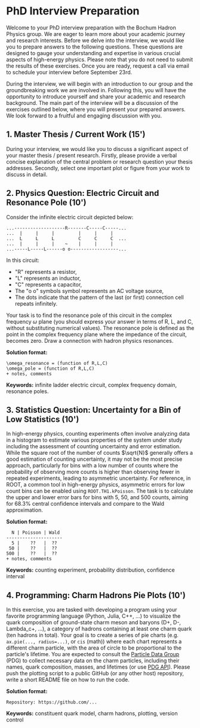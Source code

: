 # PhD Interview Preparation

Welcome to your PhD interview preparation with the Bochum Hadron Physics group. We are eager to learn more about your academic journey and research interests. Before we delve into the interview, we would like you to prepare answers to the following questions. These questions are designed to gauge your understanding and expertise in various crucial aspects of high-energy physics. Please note that you do not need to submit the results of these exercises. Once you are ready, request a call via email to schedule your interview before September 23rd.

During the interview, we will begin with an introduction to our group and the groundbreaking work we are involved in. Following this, you will have the opportunity to introduce yourself and share your academic and research background. The main part of the interview will be a discussion of the exercises outlined below, where you will present your prepared answers. We look forward to a fruitful and engaging discussion with you.

## 1. Master Thesis / Current Work (15')

During your interview, we would like you to discuss a significant aspect of your master thesis / present research. Firstly, please provide a verbal concise explanation of the central problem or research question your thesis addresses. Secondly, select one important plot or figure from your work to discuss in detail.

## 2. Physics Question: Electric Circuit and Resonance Pole (10')

Consider the infinite electric circuit depicted below:

```
...-------------------R-------C-----C-----...
...  |     |     |         |     |     |     
...  L     L     L         C     C     C  ...
...  |     |     |    ~    |     |     |   
...-----L-----L------o o------------------...
```

In this circuit:
- "R" represents a resistor,
- "L" represents an inductor,
- "C" represents a capacitor,
- The "o o" symbols symbol represents an AC voltage source,
- The dots indicate that the pattern of the last (or first) connection cell repeats infinitely.

Your task is to find the resonance pole of this circuit in the complex frequency $\omega$ plane (you should express your answer in terms of R, L, and C, without substituting numerical values). The resonance pole is defined as the point in the complex frequency plane where the impedance of the circuit, becomes zero. Draw a connection with hadron physics resonances.

**Solution format:**
```
\omega_resonance = (function of R,L,C)
\omega_pole = (function of R,L,C)
+ notes, comments
```

**Keywords:** infinite ladder electric circuit, complex frequency domain, resonance poles.

## 3. Statistics Question: Uncertainty for a Bin of Low Statistics (10')

In high-energy physics, counting experiments often involve analyzing data in a histogram to estimate various properties of the system under study including the assessment of counting uncertainty and error estimation. While the square root of the number of counts $\sqrt{N}$ generally offers a good estimation of counting uncertainty, it may not be the most precise approach, particularly for bins with a low number of counts where the probability of observing more counts is higher than observing fewer in repeated experiments, leading to asymmetric uncertainty. For reference, in ROOT, a common tool in high-energy physics, asymmetric errors for low count bins can be enabled using `ROOT.TH1.kPoisson`. The task is to calculate the upper and lower error bars for bins with 5, 50, and 500 counts, aiming for 68.3% central confidence intervals and compare to the Wald approximation.

**Solution format:**
```
  N | Poisson | Wald
---------------------
  5 |    ??   |  ??  
 50 |    ??   |  ??  
500 |    ??   |  ??  
+ notes, comments
```

**Keywords:** counting experiment, probability distribution, confidence interval

## 4. Programming: Charm Hadrons Pie Plots (10')

In this exercise, you are tasked with developing a program using your favorite programming language (Python, Julia, C++, ...) to visualize the quark composition of ground-state charm meson and baryons (D+, D-, Lambda_c+, ...), a category of hadrons containing at least one charm quark (ten hadrons in total). Your goal is to create a series of pie charts (e.g. `ax.pie(..., radius=...)`, or `cis` (math)) where each chart represents a different charm particle, with the area of circle to be proportional to the particle's lifetime. You are expected to consult the [Particle Data Group](https://pdglive.lbl.gov/Viewer.action) (PDG) to collect necessary data on the charm particles, including their names, quark composition, masses, and lifetimes (or use [PDG API](https://pdgapi.lbl.gov/doc/pythonapi.html)). Please push the plotting script to a public GitHub (or any other host) repository, write a short README file on how to run the code.

**Solution format:**
```
Repository: https://github.com/...
```

**Keywords:** constituent quark model, charm hadrons, plotting, version control